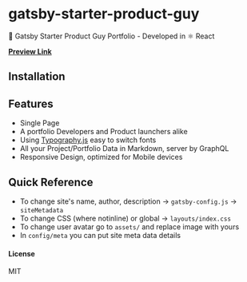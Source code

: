 # gatsby-starter-product-guy

🚀 Gatsby Starter Product Guy Portfolio - Developed in ⚛️ React

**[Preview Link](http://gatsby-starter-product-guy.surge.sh/)**

## Installation

## Features

* Single Page
* A portfolio Developers and Product launchers alike
* Using [Typography.js]() easy to switch fonts
* All your Project/Portfolio Data in Markdown, server by GraphQL
* Responsive Design, optimized for Mobile devices

## Quick Reference

* To change site's name, author, description -> `gatsby-config.js` -> `siteMetadata`
* To change CSS (where notinline) or global -> `layouts/index.css`
* To change user avatar go to `assets/` and replace image with yours
* In `config/meta` you can put site meta data details

#### License

MIT
